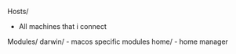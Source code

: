 Hosts/
- All machines that i connect

Modules/
    darwin/
        - macos specific modules
    home/
        - home manager

